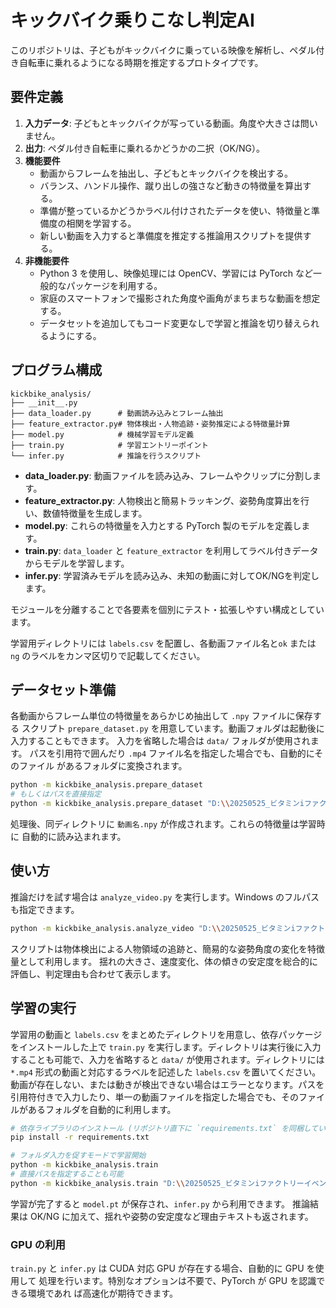 # キックバイク乗りこなし判定AI

このリポジトリは、子どもがキックバイクに乗っている映像を解析し、ペダル付き自転車に乗れるようになる時期を推定するプロトタイプです。

## 要件定義

1. **入力データ**: 子どもとキックバイクが写っている動画。角度や大きさは問いません。
2. **出力**: ペダル付き自転車に乗れるかどうかの二択（OK/NG）。
3. **機能要件**
   - 動画からフレームを抽出し、子どもとキックバイクを検出する。
   - バランス、ハンドル操作、蹴り出しの強さなど動きの特徴量を算出する。
   - 準備が整っているかどうかラベル付けされたデータを使い、特徴量と準備度の相関を学習する。
   - 新しい動画を入力すると準備度を推定する推論用スクリプトを提供する。
4. **非機能要件**
   - Python 3 を使用し、映像処理には OpenCV、学習には PyTorch など一般的なパッケージを利用する。
   - 家庭のスマートフォンで撮影された角度や画角がまちまちな動画を想定する。
   - データセットを追加してもコード変更なしで学習と推論を切り替えられるようにする。

## プログラム構成

```
kickbike_analysis/
├── __init__.py
├── data_loader.py      # 動画読み込みとフレーム抽出
├── feature_extractor.py# 物体検出・人物追跡・姿勢推定による特徴量計算
├── model.py            # 機械学習モデル定義
├── train.py            # 学習エントリーポイント
└── infer.py            # 推論を行うスクリプト
```

- **data_loader.py**: 動画ファイルを読み込み、フレームやクリップに分割します。
- **feature_extractor.py**: 人物検出と簡易トラッキング、姿勢角度算出を行い、数値特徴量を生成します。
- **model.py**: これらの特徴量を入力とする PyTorch 製のモデルを定義します。
- **train.py**: `data_loader` と `feature_extractor` を利用してラベル付きデータからモデルを学習します。
- **infer.py**: 学習済みモデルを読み込み、未知の動画に対してOK/NGを判定します。

モジュールを分離することで各要素を個別にテスト・拡張しやすい構成としています。

学習用ディレクトリには `labels.csv` を配置し、各動画ファイル名と`ok` または `ng` のラベルをカンマ区切りで記載してください。

## データセット準備

各動画からフレーム単位の特徴量をあらかじめ抽出して ``.npy`` ファイルに保存する
スクリプト `prepare_dataset.py` を用意しています。動画フォルダは起動後に入力することもできます。
入力を省略した場合は `data/` フォルダが使用されます。
パスを引用符で囲んだり `.mp4` ファイル名を指定した場合でも、自動的にそのファイル
があるフォルダに変換されます。

```bash
python -m kickbike_analysis.prepare_dataset
# もしくはパスを直接指定
python -m kickbike_analysis.prepare_dataset "D:\\20250525_ビタミンiファクトリーイベント動画"
```

処理後、同ディレクトリに ``動画名.npy`` が作成されます。これらの特徴量は学習時に
自動的に読み込まれます。

## 使い方

推論だけを試す場合は `analyze_video.py` を実行します。Windows のフルパスも指定できます。

```bash
python -m kickbike_analysis.analyze_video "D:\\20250525_ビタミンiファクトリーイベント動画\\DJI_20010311100342_0003_D.MP4"
```

スクリプトは物体検出による人物領域の追跡と、簡易的な姿勢角度の変化を特徴量として利用します。
揺れの大きさ、速度変化、体の傾きの安定度を総合的に評価し、判定理由も合わせて表示します。



## 学習の実行

学習用の動画と `labels.csv` をまとめたディレクトリを用意し、依存パッケージをインストールした上で `train.py` を実行します。ディレクトリは実行後に入力することも可能で、入力を省略すると `data/` が使用されます。ディレクトリには `*.mp4` 形式の動画と対応するラベルを記述した `labels.csv` を置いてください。動画が存在しない、または動きが検出できない場合はエラーとなります。パスを引用符付きで入力したり、単一の動画ファイルを指定した場合でも、そのファイルがあるフォルダを自動的に利用します。


```bash
# 依存ライブラリのインストール (リポジトリ直下に `requirements.txt` を同梱しています)
pip install -r requirements.txt

# フォルダ入力を促すモードで学習開始
python -m kickbike_analysis.train
# 直接パスを指定することも可能
python -m kickbike_analysis.train "D:\\20250525_ビタミンiファクトリーイベント動画"

```

学習が完了すると `model.pt` が保存され、`infer.py` から利用できます。
推論結果は OK/NG に加えて、揺れや姿勢の安定度など理由テキストも返されます。

### GPU の利用

`train.py` と `infer.py` は CUDA 対応 GPU が存在する場合、自動的に GPU を使用して
処理を行います。特別なオプションは不要で、PyTorch が GPU を認識できる環境であれ
ば高速化が期待できます。
